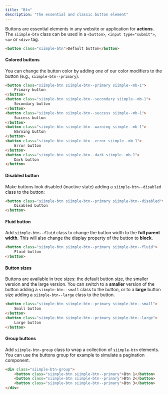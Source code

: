 ```yaml
---
title: "Btn"
description: "The essential and classic button element"
---
```


Buttons are essential elements in any website or application for **actions**. The `siimple-btn` class can be used in a `<button>`, `<input type="submit">`, `<a>` or `<div>` tag.

```html preview="true"
<button class="siimple-btn">Default button</button>
```


#### Colored buttons

You can change the button color by adding one of our color modifiers to the button (e.g., `siimple-btn--primary`).

```html preview="true"
<button class="siimple-btn siimple-btn--primary siimple--mb-1">
    Primary button
</button>
<button class="siimple-btn siimple-btn--secondary siimple--mb-1">
    Secondary button
</button>
<button class="siimple-btn siimple-btn--success siimple--mb-1">
    Success button
</button>
<button class="siimple-btn siimple-btn--warning siimple--mb-1">
    Warning button
</button>
<button class="siimple-btn siimple-btn--error siimple--mb-1">
    Error button
</button>
<button class="siimple-btn siimple-btn--dark siimple--mb-1">
    Dark button
</button>
```


#### Disabled button

Make buttons look disabled (inactive state) adding a `siimple-btn--disabled` class to the button:

```html preview="true"
<button class="siimple-btn siimple-btn--primary siimple-btn--disabled">
    Disabled button
</button>
```


#### Fluid button

Add `siimple-btn--fluid` class to change the button width to the **full parent width**. This will also change the display property of the button to **block**.

```html preview="true"
<button class="siimple-btn siimple-btn--primary siimple-btn--fluid">
    Fluid button
</button>
```


#### Button sizes

Buttons are available in tree sizes: the default button size, the smaller version and the large version. You can switch to a **smaller** version of the button adding a `siimple-btn--small` class to the button, or to a **large** button size adding a `siimple-btn--large` class to the button.

```html preview="true"
<button class="siimple-btn siimple-btn--primary siimple-btn--small">
    Small button
</button>
<button class="siimple-btn siimple-btn--primary siimple-btn--large">
    Large button
</button>
```


#### Group buttons

Add `siimple-btn-group` class to wrap a collection of `siimple-btn` elements. You can use the buttons group for example to simulate a pagination component.

```html preview="true"
<div class="siimple-btn-group">
    <button class="siimple-btn siimple-btn--primary">Btn 1</button>
    <button class="siimple-btn siimple-btn--primary">Btn 2</button>
    <button class="siimple-btn siimple-btn--primary">Btn 3</button>
</div>
```


